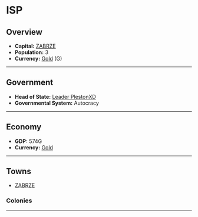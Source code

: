 # ISP

## Overview

- **Capital:** [ZABRZE](ZABRZE)
- **Population:** 3
- **Currency:** [Gold](Gold) (G)

---

## Government

- **Head of State:** [Leader PlestonXD](PlestonXD)
- **Governmental System:** Autocracy

---

## Economy

- **GDP:** 574G
- **Currency:** [Gold](Gold)

---

## Towns

- [ZABRZE](ZABRZE)

### Colonies



---
